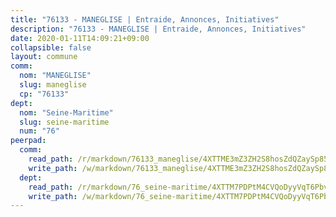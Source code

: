 ```yaml
---
title: "76133 - MANEGLISE | Entraide, Annonces, Initiatives"
description: "76133 - MANEGLISE | Entraide, Annonces, Initiatives"
date: 2020-01-11T14:09:21+09:00
collapsible: false
layout: commune
comm:
  nom: "MANEGLISE"
  slug: maneglise
  cp: "76133"
dept:
  nom: "Seine-Maritime"
  slug: seine-maritime
  num: "76"
peerpad:
  comm:
    read_path: /r/markdown/76133_maneglise/4XTTME3mZ3ZH2S8hosZdQZaySp85XtYm4rxvz1fjFJeZw8pTk
    write_path: /w/markdown/76133_maneglise/4XTTME3mZ3ZH2S8hosZdQZaySp85XtYm4rxvz1fjFJeZw8pTk-K3TgUgZBr1qHcnHGT78kQGSAJE2xwJDqT5M9gSejSzZTJT3j4ZfR3FoBL3TMHVS3TxTC7oRRvsic3TtY3R6fgdiT7Ser4UaB4G1uj4nooNio4QjzMtVomwM5T4R1LnJ21p3A7bWA
  dept:
    read_path: /r/markdown/76_seine-maritime/4XTTM7PDPtM4CVQoDyyVqT6Pbvj1SVtndpXJdTDsc7xwdMTdt
    write_path: /w/markdown/76_seine-maritime/4XTTM7PDPtM4CVQoDyyVqT6Pbvj1SVtndpXJdTDsc7xwdMTdt-K3TgUmo7Qwp8ZQz8qKFjC8WCY27ypEpX2c8BXeSV9rrPY1zRZn2SrYwkBXF8VnHkcepiXsccFfKHYuT2JNgSMXxLRaUGRu6o5B3BB15nZxEho97cTz3yC4eRTX4hZM1hcyAZrn8r
---
```


